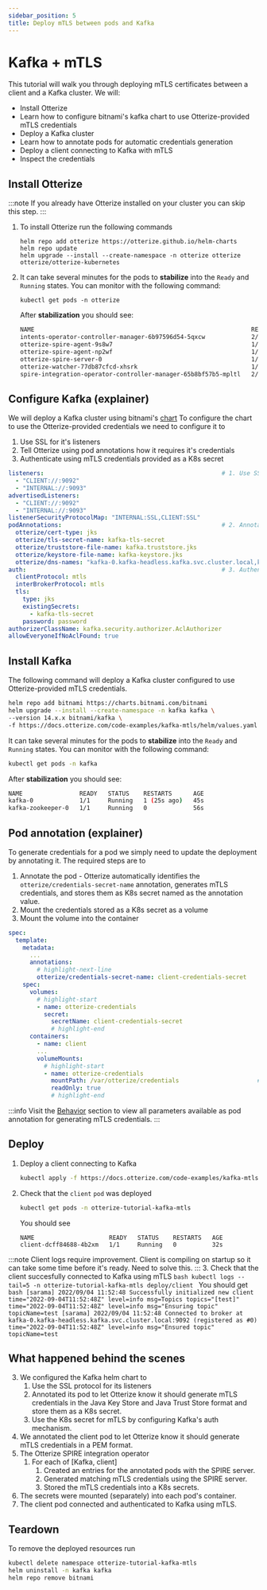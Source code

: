 ```yaml
---
sidebar_position: 5
title: Deploy mTLS between pods and Kafka
---
```


# Kafka + mTLS

This tutorial will walk you through deploying mTLS certificates between a client and a Kafka cluster.
We will:

- Install Otterize
- Learn how to configure bitnami's kafka chart to use Otterize-provided mTLS credentials
- Deploy a Kafka cluster
- Learn how to annotate pods for automatic credentials generation
- Deploy a client connecting to Kafka with mTLS
- Inspect the credentials

## Install Otterize

:::note
If you already have Otterize installed on your cluster you can skip this step.
:::

1. To install Otterize run the following commands
   ```shell
   helm repo add otterize https://otterize.github.io/helm-charts
   helm repo update
   helm upgrade --install --create-namespace -n otterize otterize otterize/otterize-kubernetes
   ```
2. It can take several minutes for the pods to **stabilize** into the `Ready` and `Running` states. You can monitor with
   the following command:
   ```
   kubectl get pods -n otterize
   ```
   After **stabilization** you should see:
   ```bash
   NAME                                                             READY   STATUS    RESTARTS      AGE
   intents-operator-controller-manager-6b97596d54-5qxcw             2/2     Running   0             53s
   otterize-spire-agent-9s8w7                                       1/1     Running   0             54s
   otterize-spire-agent-np2wf                                       1/1     Running   1 (33s ago)   54s
   otterize-spire-server-0                                          1/1     Running   0             53s
   otterize-watcher-77db87cfcd-xhsrk                                1/1     Running   0             53s
   spire-integration-operator-controller-manager-65b8bf57b5-mpltl   2/2     Running   0             53s
   ```


## Configure Kafka (explainer)

We will deploy a Kafka cluster using bitnami's [chart](https://github.com/bitnami/charts/tree/master/bitnami/kafka)
To configure the chart to use the Otterize-provided credentials we need to configure it to

1. Use SSL for it's listeners
2. Tell Otterize using pod annotations how it requires it's credentials
3. Authenticate using mTLS credentials provided as a K8s secret

```yaml
listeners:                                                  # 1. Use SSL for it's listeners
  - "CLIENT://:9092"
  - "INTERNAL://:9093"
advertisedListeners:
  - "CLIENT://:9092"
  - "INTERNAL://:9093"
listenerSecurityProtocolMap: "INTERNAL:SSL,CLIENT:SSL"
podAnnotations:                                             # 2. Annotations for Otterize to generate credentials
  otterize/cert-type: jks
  otterize/tls-secret-name: kafka-tls-secret
  otterize/truststore-file-name: kafka.truststore.jks
  otterize/keystore-file-name: kafka-keystore.jks
  otterize/dns-names: "kafka-0.kafka-headless.kafka.svc.cluster.local,kafka.kafka.svc.cluster.local"
auth:                                                       # 3. Authenticate clients using mTLS
  clientProtocol: mtls
  interBrokerProtocol: mtls
  tls:
    type: jks
    existingSecrets:
      - kafka-tls-secret
    password: password
authorizerClassName: kafka.security.authorizer.AclAuthorizer
allowEveryoneIfNoAclFound: true
```

## Install Kafka

The following command will deploy a Kafka cluster configured to use Otterize-provided mTLS credentials.

 ```bash
 helm repo add bitnami https://charts.bitnami.com/bitnami
 helm upgrade --install --create-namespace -n kafka kafka \
 --version 14.x.x bitnami/kafka \
 -f https://docs.otterize.com/code-examples/kafka-mtls/helm/values.yaml
 ```
It can take several minutes for the pods to **stabilize** into the `Ready` and `Running` states. You can monitor with
the following command:

 ```bash
kubectl get pods -n kafka
 ```

After **stabilization** you should see:

 ```bash
 NAME                READY   STATUS    RESTARTS      AGE
kafka-0             1/1     Running   1 (25s ago)   45s
kafka-zookeeper-0   1/1     Running   0             56s
 ```

## Pod annotation  (explainer)

To generate credentials for a pod we simply need to update the deployment by annotating it.
The required steps are to

1. Annotate the pod - Otterize automatically identifies the `otterize/credentials-secret-name` annotation, generates
   mTLS credentials, and stores them as K8s secret named as the annotation value.
2. Mount the credentials stored as a K8s secret as a volume
3. Mount the volume into the container

```yaml
spec:
  template:
    metadata:
      ...
      annotations:
        # highlight-next-line
        otterize/credentials-secret-name: client-credentials-secret       # 1 Generate credentials
    spec:
      volumes:
        # highlight-start
        - name: otterize-credentials
          secret:
            secretName: client-credentials-secret                      # 2 Mount credentials as a volume
            # highlight-end
      containers:
        - name: client
        ...
        volumeMounts:
          # highlight-start
          - name: otterize-credentials
            mountPath: /var/otterize/credentials                      # 3 Mount volume into container 
            readOnly: true
            # highlight-end
```

:::info
Visit the [Behavior](/documentation/credential-operator/behavior) section to view all parameters available as pod
annotation for generating mTLS credentials.
:::

## Deploy

1. Deploy a client connecting to Kafka
    ```bash
    kubectl apply -f https://docs.otterize.com/code-examples/kafka-mtls/all.yaml
    ```
2. Check that the `client` `pod` was deployed
   ```bash
   kubectl get pods -n otterize-tutorial-kafka-mtls
   ```
   You should see
   ```
   NAME                     READY   STATUS    RESTARTS   AGE
   client-dcff84688-4b2xm   1/1     Running   0          32s
   ```

:::note
Client logs require improvement. Client is compiling on startup so it can take some time before it's ready.
Need to solve this.
:::
3. Check that the client succesfully connected to Kafka using mTLS
    ```bash
    kubectl logs --tail=5 -n otterize-tutorial-kafka-mtls deploy/client
    ```
   You should get
    ```bash
    [sarama] 2022/09/04 11:52:48 Successfully initialized new client
    time="2022-09-04T11:52:48Z" level=info msg=Topics topics="[test]"
    time="2022-09-04T11:52:48Z" level=info msg="Ensuring topic" topicName=test
    [sarama] 2022/09/04 11:52:48 Connected to broker at kafka-0.kafka-headless.kafka.svc.cluster.local:9092 (registered as #0)
    time="2022-09-04T11:52:48Z" level=info msg="Ensured topic" topicName=test
    ```

## What happened behind the scenes
3. We configured the Kafka helm chart to
   1. Use the SSL protocol for its listeners
   2. Annotated its pod to let Otterize know it should generate mTLS credentials in the Java Key Store and Java Trust Store format and store them as a K8s secret.
   3. Use the K8s secret for mTLS by configuring Kafka's auth mechanism.
4. We annotated the client pod to let Otterize know it should generate mTLS credentials in a PEM format.
5. The Otterize SPIRE integration operator
   1. For each of [Kafka, client]
      1. Created an entries for the annotated pods with the SPIRE server.
      2. Generated matching mTLS credentials using the SPIRE server.
      3. Stored the mTLS credentials into a K8s secrets.
6. The secrets were mounted (separately) into each pod's container.
7. The client pod connected and authenticated to Kafka using mTLS. 

## Teardown

To remove the deployed resources run

```bash
kubectl delete namespace otterize-tutorial-kafka-mtls
helm uninstall -n kafka kafka
helm repo remove bitnami
```
